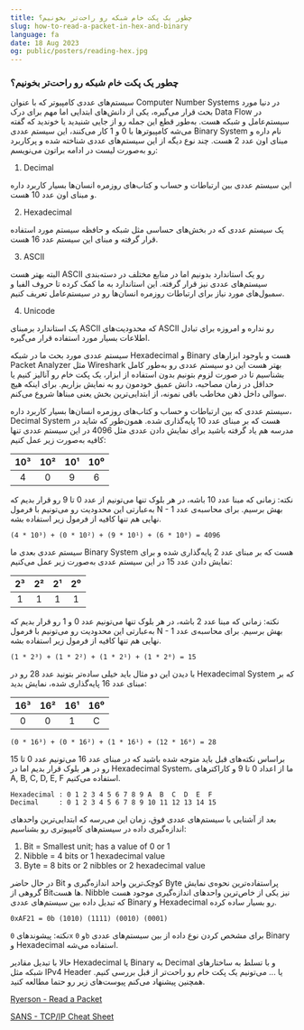 ```yaml
---
title: چطور یک پکت خام شبکه رو راحت‌تر بخونیم؟
slug: how-to-read-a-packet-in-hex-and-binary
language: fa
date: 18 Aug 2023
og: public/posters/reading-hex.jpg
---
```


### چطور یک پکت خام شبکه رو راحت‌تر بخونیم؟

سیستم‌های عددی کامپیوتر که با عنوان Computer Number Systems در دنیا مورد بحث قرار می‌گیره، یکی از دانش‌های ابتدایی اما مهم برای درک Data Flow در سیستم‌عامل و شبکه هست. به‌طور قطع این جمله رو از جایی شنیدید یا خوندید که گفته می‌شه کامپیوترها با 0 و 1 کار می‌کنند، این سیستم عددی Binary System نام داره و مبنای اون عدد 2 هست. چند نوع دیگه از این سیستم‌های عددی شناخته شده و پرکاربرد رو به‌صورت لیست در ادامه براتون می‌نویسم:

1. Decimal

این سیستم عددی بین ارتباطات و حساب و کتاب‌های روزمره انسان‌ها بسیار کاربرد داره و مبنای اون عدد 10 هست.

2. Hexadecimal

یک سیستم عددی که در بخش‌های حساسی مثل شبکه و حافظه سیستم مورد استفاده قرار گرفته و مبنای این سیستم عدد 16 هست.

3. ASCII

البته بهتر هست ASCII رو یک استاندارد بدونیم اما در منابع مختلف در دسته‌بندی سیستم‌های عددی نیز قرار گرفته. این استاندارد به ما کمک کرده تا حروف الفبا و سمبول‌های مورد نیاز برای ارتباطات روزمره انسان‌ها رو در سیستم‌عامل تعریف کنیم.

4. Unicode

یک استاندارد برمبنای ASCII که محدودیت‌های ASCII رو نداره و امروزه برای تبادل اطلاعات بسیار مورد استفاده قرار می‌گیره.

سیستم عددی مورد بحث ما در شبکه Hexadecimal و Binary هست و باوجود ابزارهای Packet Analyzer مثل Wireshark بهتر هست این دو سیستم عددی رو به‌طور کامل بشناسیم تا در صورت لزوم بتونیم بدون استفاده از ابزار، یک پکت خام رو آنالیز کنیم یا حداقل در زمان مصاحبه، دانش عمیق خودمون رو به نمایش بزاریم. برای اینکه هیچ سوالی داخل ذهن مخاطب باقی نمونه، از ابتدایی‌ترین بخش یعنی مبناها شروع می‌کنم.

سیستم عددی که بین ارتباطات و حساب و کتاب‌های روزمره انسان‌ها بسیار کاربرد داره، Decimal System هست که بر مبنای عدد 10 پایه‌گذاری شده. همون‌طور که شاید در مدرسه هم یاد گرفته باشید برای نمایش دادن عددی مثل 4096 در این سیستم عددی تنها کافیه به‌صورت زیر عمل کنیم:

| 10³ | 10² | 10¹ | 10⁰ |
| :-: | :-: | :-: | :-: |
|  4  |  0  |  9  |  6  |

نکته: زمانی که مبنا عدد 10 باشه، در هر بلوک تنها می‌تونیم از عدد 0 تا 9 رو قرار بدیم که به‌عبارتی این محدودیت رو می‌تونیم با فرمول N - 1 بهش برسیم. برای محاسبه‌ی عدد نهایی هم تنها کافیه از فرمول زیر استفاده بشه.

```(4 * 10³) + (0 * 10²) + (9 * 10¹) + (6 * 10⁰) = 4096```

سیستم عددی بعدی ما Binary System هست که بر مبنای عدد 2 پایه‌گذاری شده و برای نمایش دادن عدد 15 در این سیستم عددی به‌صورت زیر عمل می‌کنیم:

| 2³  | 2²  | 2¹  | 2⁰  |
| :-: | :-: | :-: | :-: |
|  1  |  1  |  1  |  1  |

نکته: زمانی که مبنا عدد 2 باشه، در هر بلوک تنها می‌تونیم عدد 0 و 1 رو قرار بدیم که به‌عبارتی این محدودیت رو می‌تونیم با فرمول N - 1 بهش برسیم. برای محاسبه‌ی عدد نهایی هم تنها کافیه از فرمول زیر استفاده بشه.

```(1 * 2³) + (1 * 2²) + (1 * 2¹) + (1 * 2⁰) = 15```

با دیدن این دو مثال باید خیلی ساده‌تر بتونید عدد 28 رو در Hexadecimal System که بر مبنای عدد 16 پایه‌گذاری شده، نمایش بدید:

| 16³ | 16² | 16¹ | 16⁰ |
| :-: | :-: | :-: | :-: |
|  0  |  0  |  1  |  C  |

```(0 * 16³) + (0 * 16²) + (1 * 16¹) + (12 * 16⁰) = 28```

براساس نکته‌های قبل باید متوجه شده باشید که در مبنای عدد 16 می‌تونیم عدد 0 تا 15 رو در هر بلوک قرار بدیم اما در Hexadecimal System، ما از اعداد 0 تا 9 و کاراکترهای A, B, C, D, E, F استفاده می‌کنیم.

```
Hexadecimal : 0 1 2 3 4 5 6 7 8 9 A  B  C  D  E  F
Decimal     : 0 1 2 3 4 5 6 7 8 9 10 11 12 13 14 15
```

بعد از آشنایی با سیستم‌های عددی فوق، زمان این می‌رسه که ابتدایی‌ترین واحد‌های اندازه‌گیری داده در سیستم‌های کامپیوتری رو بشناسیم:

1. Bit = Smallest unit; has a value of 0 or 1
2. Nibble = 4 bits or 1 hexadecimal value
3. Byte = 8 bits or 2 nibbles or 2 hexadecimal value

در حال حاضر Bit کوچک‌ترین واحد اندازه‌گیری و Byte پراستفاده‌ترین نحوه‌ی نمایش گروهی از Bitها هست. Nibble نیز یکی از خاص‌ترین واحدهای اندازه‌گیری موجود هست که تبدیل داده بین سیستم‌های عددی Binary و Hexadecimal رو بسیار ساده کرده.

```0xAF21 = 0b (1010) (1111) (0010) (0001)‍‍```

نکته: پیشوندهای ```0x``` و ```0b``` برای مشخص کردن نوع داده از بین سیستم‌های عددی  Binary و Hexadecimal استفاده می‌شه.

حالا با تبدیل مقادیر Hexadecimal یا Binary به Decimal و با تسلط به ساختارهای شبکه مثل IPv4 Header یا ... می‌تونیم یک پکت خام رو راحت‌تر از قبل بررسی کنیم. همچنین پیشنهاد می‌کنم پیوست‌های زیر رو حتما مطالعه کنید.

[Ryerson - Read a Packet](../public/media/read-a-packet.pdf)

[SANS - TCP/IP Cheat Sheet](../public/media/tcpip-cheatsheet.pdf)
